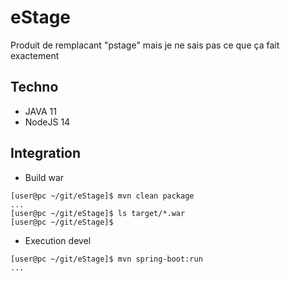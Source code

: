 # eStage

Produit de remplacant "pstage" mais je ne sais pas ce que ça fait exactement

## Techno

* JAVA 11
* NodeJS 14


## Integration

* Build war

~~~shell
[user@pc ~/git/eStage]$ mvn clean package
...
[user@pc ~/git/eStage]$ ls target/*.war
[user@pc ~/git/eStage]$ 
~~~

* Execution devel

~~~shell
[user@pc ~/git/eStage]$ mvn spring-boot:run
...
~~~
